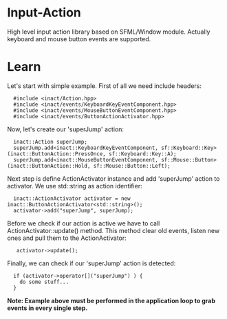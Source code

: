 # Input-Action
High level input action library based on SFML/Window module. Actually keyboard and mouse button events are supported.
# Learn
Let's start with simple example. First of all we need include headers:
```
  #include <inact/Action.hpp>
  #include <inact/events/KeyboardKeyEventComponent.hpp>
  #include <inact/events/MouseButtonEventComponent.hpp>
  #include <inact/events/ButtonActionActivator.hpp>
 ```
Now, let's create our 'superJump' action:
```
  inact::Action superJump;
  superJump.add<inact::KeyboardKeyEventComponent, sf::Keyboard::Key>(inact::ButtonAction::PressOnce, sf::Keyboard::Key::A);
  superJump.add<inact::MouseButtonEventComponent, sf::Mouse::Button>(inact::ButtonAction::Hold, sf::Mouse::Button::Left);
```
Next step is define ActionActivator instance and add 'superJump' action to activator. We use std::string as action identifier:
```
  inact::ActionActivator activator = new inact::ButtonActionActivator<std::string>();
  activator->add("superJump", superJump);
``` 
Before we check if our action is active we have to call ActionActivator::update() method. This method clear old events, listen new ones and pull them to the ActionActivator:
```
   activator->update();
```
Finally, we can check if our 'superJump' action is detected:
```
  if (activator->operator[]("superJump") ) {
    do some stuff...
  }
```
**Note: Example above must be performed in the application loop to grab events in every single step.**
